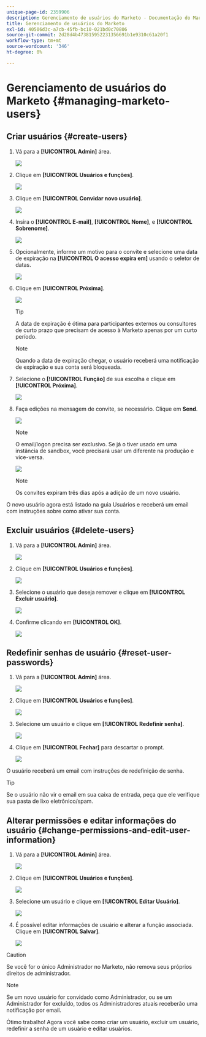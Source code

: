 ```yaml
---
unique-page-id: 2359906
description: Gerenciamento de usuários do Marketo - Documentação do Marketo - Documentação do produto
title: Gerenciamento de usuários do Marketo
exl-id: 40506d3c-a7cb-45fb-bc10-021bd0c70806
source-git-commit: 2d28d4b473815952231356691b1e9310c61a20f1
workflow-type: tm+mt
source-wordcount: '346'
ht-degree: 0%

---
```


# Gerenciamento de usuários do Marketo {#managing-marketo-users}

## Criar usuários {#create-users}

1. Vá para a **[!UICONTROL Admin]** área.

   ![](assets/managing-marketo-users-1.png)

1. Clique em **[!UICONTROL Usuários e funções]**.

   ![](assets/managing-marketo-users-2.png)

1. Clique em **[!UICONTROL Convidar novo usuário]**.

   ![](assets/managing-marketo-users-3.png)

1. Insira o **[!UICONTROL E-mail]**, **[!UICONTROL Nome]**, e **[!UICONTROL Sobrenome]**.

   ![](assets/managing-marketo-users-4.png)

1. Opcionalmente, informe um motivo para o convite e selecione uma data de expiração na **[!UICONTROL O acesso expira em]** usando o seletor de datas.

   ![](assets/managing-marketo-users-5.png)

1. Clique em **[!UICONTROL Próxima]**.

   ![](assets/managing-marketo-users-6.png)

   >[!TIP]
   >
   >A data de expiração é ótima para participantes externos ou consultores de curto prazo que precisam de acesso à Marketo apenas por um curto período.

   >[!NOTE]
   >
   >Quando a data de expiração chegar, o usuário receberá uma notificação de expiração e sua conta será bloqueada.

1. Selecione o **[!UICONTROL Função]** de sua escolha e clique em **[!UICONTROL Próxima]**.

   ![](assets/managing-marketo-users-7.png)

1. Faça edições na mensagem de convite, se necessário. Clique em **Send**.

   ![](assets/managing-marketo-users-8.png)

   >[!NOTE]
   >
   >O email/logon precisa ser exclusivo. Se já o tiver usado em uma instância de sandbox, você precisará usar um diferente na produção e vice-versa.

   ![](assets/managing-marketo-users-9.png)

   >[!NOTE]
   >
   >Os convites expiram três dias após a adição de um novo usuário.

O novo usuário agora está listado na guia Usuários e receberá um email com instruções sobre como ativar sua conta.

## Excluir usuários {#delete-users}

1. Vá para a **[!UICONTROL Admin]** área.

   ![](assets/managing-marketo-users-10.png)

1. Clique em **[!UICONTROL Usuários e funções]**.

   ![](assets/managing-marketo-users-11.png)

1. Selecione o usuário que deseja remover e clique em **[!UICONTROL Excluir usuário]**.

   ![](assets/managing-marketo-users-12.png)

1. Confirme clicando em **[!UICONTROL OK]**.

   ![](assets/managing-marketo-users-13.png)

## Redefinir senhas de usuário {#reset-user-passwords}

1. Vá para a **[!UICONTROL Admin]** área.

   ![](assets/managing-marketo-users-14.png)

1. Clique em **[!UICONTROL Usuários e funções]**.

   ![](assets/managing-marketo-users-15.png)

1. Selecione um usuário e clique em **[!UICONTROL Redefinir senha]**.

   ![](assets/managing-marketo-users-16.png)

1. Clique em **[!UICONTROL Fechar]** para descartar o prompt.

   ![](assets/managing-marketo-users-17.png)

O usuário receberá um email com instruções de redefinição de senha.

>[!TIP]
>
>Se o usuário não vir o email em sua caixa de entrada, peça que ele verifique sua pasta de lixo eletrônico/spam.

## Alterar permissões e editar informações do usuário {#change-permissions-and-edit-user-information}

1. Vá para a **[!UICONTROL Admin]** área.

   ![](assets/managing-marketo-users-18.png)

1. Clique em **[!UICONTROL Usuários e funções]**.

   ![](assets/managing-marketo-users-19.png)

1. Selecione um usuário e clique em **[!UICONTROL Editar Usuário]**.

   ![](assets/managing-marketo-users-20.png)

1. É possível editar informações de usuário e alterar a função associada. Clique em **[!UICONTROL Salvar]**.

   ![](assets/managing-marketo-users-21.png)

>[!CAUTION]
>
>Se você for o único Administrador no Marketo, não remova seus próprios direitos de administrador.

>[!NOTE]
>
>Se um novo usuário for convidado como Administrador, ou se um Administrador for excluído, todos os Administradores atuais receberão uma notificação por email.

Ótimo trabalho! Agora você sabe como criar um usuário, excluir um usuário, redefinir a senha de um usuário e editar usuários.
